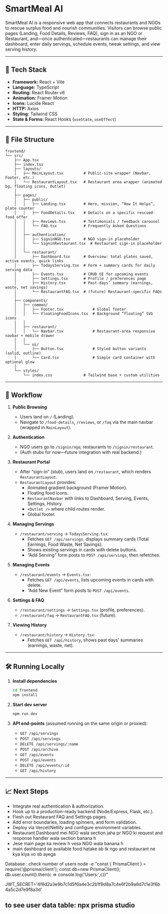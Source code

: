 # SmartMeal AI

SmartMeal AI is a responsive web app that connects restaurants and NGOs to rescue surplus food and nourish communities. Visitors can browse public pages (Landing, Food Details, Reviews, FAQ), sign in as an NGO or Restaurant, and—once authenticated—restaurants can manage their dashboard, enter daily servings, schedule events, tweak settings, and view serving history.

---

## 🚀 Tech Stack

- **Framework:** React + Vite
- **Language:** TypeScript
- **Routing:** React Router v6
- **Animation:** Framer Motion
- **Icons:** Lucide React
- **HTTP:** Axios
- **Styling:** Tailwind CSS
- **State & Forms:** React Hooks (`useState`, `useEffect`)

---

## 📁 File Structure

```
frontend/
└── src/
    ├── App.tsx
    ├── index.tsx
    ├── layouts/
    │   ├── MainLayout.tsx         # Public‐site wrapper (Navbar, Footer, etc.)
    │   └── RestaurantLayout.tsx   # Restaurant area wrapper (animated bg, floating icons, Outlet)
    │
    ├── pages/
    │   ├── public/
    │   │   ├── Landing.tsx        # Hero, mission, “How It Helps”, plate counter
    │   │   ├── FoodDetails.tsx    # Details on a specific rescued‐food offer
    │   │   ├── Reviews.tsx        # Testimonials / feedback carousel
    │   │   └── FAQ.tsx            # Frequently Asked Questions
    │   │
    │   ├── authentication/
    │   │   ├── SigninNGO.tsx      # NGO sign‐in placeholder
    │   │   └── SigninRestaurant.tsx  # Restaurant sign‐in placeholder
    │   │
    │   └── restaurant/
    │       ├── Dashboard.tsx      # Overview: total plates saved, active events, quick links
    │       ├── TodaysServing.tsx  # Form + summary cards for daily serving data
    │       ├── Events.tsx         # CRUD UI for upcoming events
    │       ├── Settings.tsx       # Profile / preferences page
    │       ├── History.tsx        # Past‐days’ summary (earnings, waste, net savings)
    │       └── RestaurantFAQ.tsx  # (future) Restaurant‐specific FAQs
    │
    ├── components/
    │   ├── common/
    │   │   ├── Footer.tsx             # Global footer
    │   │   └── FloatingFoodIcons.tsx  # Background “floating” SVG icons
    │   │
    │   ├── restaurant/
    │   │   └── Navbar.tsx             # Restaurant‐area responsive navbar + mobile drawer
    │   │
    │   └── ui/
    │       ├── Button.tsx             # Styled button variants (solid, outline)
    │       └── Card.tsx               # Simple card container with optional glow
    │
    └── styles/
        └── index.css              # Tailwind base + custom utilities
```

---

## 🔄 Workflow

1. **Public Browsing**  
   - Users land on `/` (Landing).  
   - Navigate to `/food-details`, `/reviews`, or `/faq` via the main navbar (wrapped in `MainLayout`).

2. **Authentication**  
   - NGO users go to `/signin/ngo`; restaurants to `/signin/restaurant`.  
   - (Auth stubs for now—future integration with real backend.)

3. **Restaurant Portal**  
   - After “sign-in” (stub), users land on `/restaurant`, which renders `RestaurantLayout`.  
   - `RestaurantLayout` provides:
     - Animated gradient background (Framer Motion).
     - Floating food icons.
     - `RestaurantNavbar` with links to Dashboard, Serving, Events, Settings, History.
     - `<Outlet />` where child routes render.
     - Global footer.

4. **Managing Servings**  
   - `/restaurant/serving` → `TodaysServing.tsx`:  
     - Fetches `GET /api/servings`, displays summary cards (Total Earnings, Food Waste, Net Savings).  
     - Shows existing servings in cards with delete buttons.  
     - “Add Serving” form posts to `POST /api/servings`, then refetches.

5. **Managing Events**  
   - `/restaurant/events` → `Events.tsx`:  
     - Fetches `GET /api/events`, lists upcoming events in cards with delete.  
     - “Add New Event” form posts to `POST /api/events`.

6. **Settings & FAQ**  
   - `/restaurant/settings` → `Settings.tsx` (profile, preferences).  
   - `/restaurant/faq` → `RestaurantFAQ.tsx` (future).

7. **Viewing History**  
   - `/restaurant/history` → `History.tsx`:  
     - Fetches `GET /api/history`, shows past days’ summaries (earnings, waste, net).

---

## 🛠️ Running Locally

1. **Install dependencies**  
   ```bash
   cd frontend
   npm install
   ```

2. **Start dev server**  
   ```bash
   npm run dev
   ```

3. **API end-points** (assumed running on the same origin or proxied):  
   - `GET /api/servings`  
   - `POST /api/servings`  
   - `DELETE /api/servings/:name`  
   - `POST /api/archive`  
   - `GET /api/events`  
   - `POST /api/events`  
   - `DELETE /api/events/:id`  
   - `GET /api/history`

---

## 📈 Next Steps

- Integrate real authentication & authorization.  
- Hook up to a production-ready backend (Node/Express, Flask, etc.).  
- Flesh out Restaurant FAQ and Settings pages.  
- Add error boundaries, loading spinners, and form validation.  
- Deploy via Vercel/Netlify and configure environment variables.
- Restaurant Dashboard mei NGO wala section jaha pr NGO ki request and response handler wala section banana h
- Jese main page ka review h vesa NGO wala banana h 
- main dashboard se available food hatake ab tk ngo and restaurant ne kya kiya vo sb ayega 


Database :
check number of users 
node -e "const { PrismaClient } = require('@prisma/client'); const db=new PrismaClient(); db.user.count().then(c => console.log('Users:',c))"

JWT_SECRET='4f8d2a3e9b7c1d5f6a4e3c2b1f9d8a7c4e6f2b9a8d7c1e3f6b4a5c2d7e9f8a3d'

to see user data table:  npx prisma studio
---
